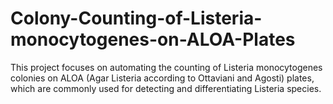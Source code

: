# Colony-Counting-of-Listeria-monocytogenes-on-ALOA-Plates
This project focuses on automating the counting of Listeria monocytogenes colonies on ALOA (Agar Listeria according to Ottaviani and Agosti) plates, which are commonly used for detecting and differentiating Listeria species.
